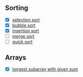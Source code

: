 ## Sorting
- [x] [selection sort](./sorting/selectionSort.cpp)
- [x] [bubble sort](./sorting/bubbleSort.cpp)
- [x] [insertion sort](./sorting/insertionSort.cpp)
- [ ] [merge sort](./sorting/mergeSort.cpp)
- [ ] [quick sort](./sorting/quickSort.cpp)

## Arrays
- [x] [longest subarray with given sum](./arrays/longest_subarray_with_given_sum.cpp)

